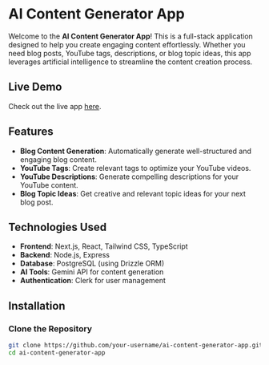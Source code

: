 # AI Content Generator App

Welcome to the **AI Content Generator App**! This is a full-stack application designed to help you create engaging content effortlessly. Whether you need blog posts, YouTube tags, descriptions, or blog topic ideas, this app leverages artificial intelligence to streamline the content creation process.

## Live Demo

Check out the live app [here](https://your-live-app-url.com).

## Features

- **Blog Content Generation**: Automatically generate well-structured and engaging blog content.
- **YouTube Tags**: Create relevant tags to optimize your YouTube videos.
- **YouTube Descriptions**: Generate compelling descriptions for your YouTube content.
- **Blog Topic Ideas**: Get creative and relevant topic ideas for your next blog post.

## Technologies Used

- **Frontend**: Next.js, React, Tailwind CSS, TypeScript
- **Backend**: Node.js, Express
- **Database**: PostgreSQL (using Drizzle ORM)
- **AI Tools**: Gemini API for content generation
- **Authentication**: Clerk for user management

## Installation

### Clone the Repository

```bash
git clone https://github.com/your-username/ai-content-generator-app.git
cd ai-content-generator-app

